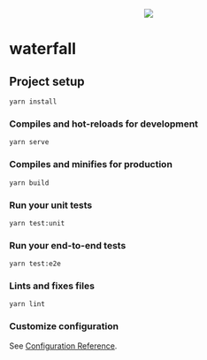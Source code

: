 <p align="center">
  <img src="https://i.loli.net/2020/04/14/N3WI1BXMEgRaAfp.png" />
</p>

# waterfall

## Project setup
```
yarn install
```

### Compiles and hot-reloads for development
```
yarn serve
```

### Compiles and minifies for production
```
yarn build
```

### Run your unit tests
```
yarn test:unit
```

### Run your end-to-end tests
```
yarn test:e2e
```

### Lints and fixes files
```
yarn lint
```

### Customize configuration
See [Configuration Reference](https://cli.vuejs.org/config/).
